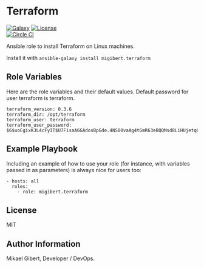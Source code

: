 Terraform
========
[![Galaxy](http://img.shields.io/badge/ansible--galaxy-terraform-blue.svg)](https://galaxy.ansible.com/list#/roles/2831)
[![License](http://img.shields.io/:license-mit-blue.svg)](http://doge.mit-license.org)  
[![Circle CI](https://circleci.com/gh/migibert/orientdb-role/tree/master.svg?style=shield)](https://circleci.com/gh/migibert/terraform-role)

Ansible role to install Terraform on Linux machines.

Install it with `ansible-galaxy install migibert.terraform`

Role Variables
--------------

Here are the role variables and their default values. Default password for user terraform is terraform.
```
terraform_version: 0.3.6
terraform_dir: /opt/terraform
terraform_user: terraform
terraform_user_password: $6$uoCgixKJL4cFyIT$U7FisaA6GAdosBpGde.4NS00vaAg4tGmR63eBQQMsd8LiHUjetq6HDXG10719JwbNmQUSLzvG6zq8DOVOggIw1
```

Example Playbook
-------------------------

Including an example of how to use your role (for instance, with variables passed in as parameters) is always nice for users too:

```
- hosts: all
  roles:
    - role: migibert.terraform
```

License
-------

MIT

Author Information
------------------

Mikael Gibert, Developer / DevOps.
